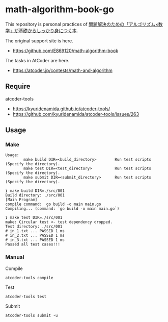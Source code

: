 # math-algorithm-book-go

This repository is personal practices of [問題解決のための「アルゴリズム×数学」が基礎からしっかり身につく本](https://www.amazon.co.jp/dp/4297125218).

The original support site is here.

* https://github.com/E869120/math-algorithm-book

The tasks in AtCoder are here.

* https://atcoder.jp/contests/math-and-algorithm


## Require

atcoder-tools

* https://kyuridenamida.github.io/atcoder-tools/
* https://github.com/kyuridenamida/atcoder-tools/issues/263


## Usage

### Make

```
Usage:
        make build DIR=<build_directory>        Run test scripts (Specify the directory).
        make test DIR=<test_directory>          Run test scripts (Specify the directory).
        make submit DIR=<submit_directory>      Run test scripts (Specify the directory).
```

```
❯ make build DIR=./src/001
Build directory: ./src/001
[Main Program]
compile command:  go build -o main main.go
Compiling... (command: `go build -o main main.go`)
```

```
❯ make test DIR=./src/001
make: Circular test <- test dependency dropped.
Test directory: ./src/001
# in_1.txt ... PASSED 1 ms
# in_2.txt ... PASSED 1 ms
# in_3.txt ... PASSED 1 ms
Passed all test cases!!!
```

### Manual

Compile

```
atcoder-tools compile
```

Test

```
atcoder-tools test
```

Submit

```
atcoder-tools submit -u
```
